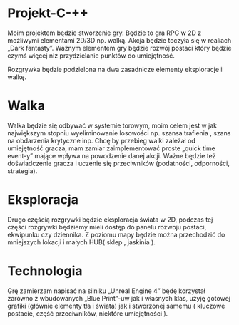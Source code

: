# Projekt-C-++

 Moim projektem będzie stworzenie gry. Będzie to gra RPG w 2D z możliwymi elementami 2D/3D  np. walką. Akcja będzie toczyła się w  realiach „Dark fantasty”. Ważnym elementem gry będzie rozwój postaci który będzie czymś więcej niż przydzielanie punktów do umiejętność.


Rozgrywka będzie podzielona na dwa zasadnicze elementy eksploracje i walkę.

# Walka 
 Walka będzie się odbywać w systemie torowym, moim celem jest w jak największym stopniu wyeliminowanie losowości np. szansa trafienia , szans na obdarzenia krytyczne inp. Chcę by przebieg walki zależał od umiejętność gracza, mam zamiar zaimplementować proste „quick time event-y” mające wpływa na powodzenie danej akcji. Ważne będzie też doświadczenie gracza i uczenie się przeciwników (podatności, odporności, strategia).  

# Eksploracja 
 Drugo częścią rozgrywki będzie eksploracja świata w 2D, podczas tej części rozgrywki będziemy mieli dostęp do panelu rozwoju postaci, ekwipunku czy dziennika. Z poziomu mapy będzie można przechodzić do mniejszych lokacji i małych HUB( sklep , jaskinia ).   

# Technologia 
 Grę zamierzam napisać na silniku „Unreal Engine 4”  będę korzystał zarówno z wbudowanych „Blue Print”-uw jak i własnych klas, użyję gotowej grafiki (głównie elementy tła i świata)  jak i stworzonej samemu ( kluczowe postacie, część przeciwników, niektóre umiejętności ). 

